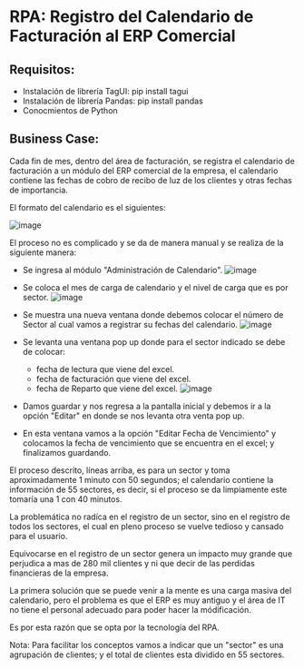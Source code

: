 # RPA: Registro del Calendario de Facturación al ERP Comercial

## Requisitos:

- Instalación de librería TagUI: pip install tagui
- Instalación de librería Pandas: pip install pandas
- Conocmientos de Python

## Business Case:

Cada fin de mes, dentro del área de facturación, se registra el calendario de facturación a un módulo del ERP comercial de la empresa, el calendario contiene las fechas de cobro de recibo de luz de los clientes y otras fechas de importancia.

El formato del calendario es el siguientes:

![image](https://user-images.githubusercontent.com/31372472/140241760-1e25e45c-cab7-43c5-a31b-411a841522a8.png)

El proceso no es complicado y se da de manera manual y se realiza de la siguiente manera:

- Se ingresa al módulo "Administración de Calendario".
![image](https://user-images.githubusercontent.com/31372472/140242532-11fa59da-147a-481e-a96a-fa1fc44f4d8d.png)

- Se coloca el mes de carga de calendario y el nivel de carga que es por sector.
![image](https://user-images.githubusercontent.com/31372472/140242798-2668e2ba-190a-47dc-9a9e-f9ae9614e8f8.png)

- Se muestra una nueva ventana donde debemos colocar el número de Sector al cual vamos a registrar su fechas del calendario.
![image](https://user-images.githubusercontent.com/31372472/140243061-cb474283-fa2e-447f-8d16-a728033e5c72.png)

- Se levanta una ventana pop up donde para el sector indicado se debe de colocar:
  * fecha de lectura que viene del excel.
  * fecha de facturación que viene del excel.
  * fecha de Reparto que viene del excel.
![image](https://user-images.githubusercontent.com/31372472/140243323-cccf234a-78bf-4c3d-ae02-92c26aac331b.png)

- Damos guardar y nos regresa a la pantalla inicial y debemos ir a la opción "Editar" en donde se nos levanta otra venta pop up.
- En esta ventana vamos a la opción "Editar Fecha de Vencimiento" y colocamos la fecha de vencimiento que se encuentra en el excel; y finalizamos guardando.

El proceso descrito, líneas arriba, es para un sector y toma aproximadamente 1 minuto con 50 segundos; el calendario contiene la información de 55 sectores, es decir, si el proceso se da limpiamente este tomaría una 1 con 40 minutos.

La problemática no radíca en el registro de un sector, sino en el registro de todos los sectores, el cual en pleno proceso se vuelve tedioso y cansado para el usuario.

Equivocarse en el registro de un sector genera un impacto muy grande que perjudica a mas de 280 mil clientes y ni que decir de las perdidas financieras de la empresa.

La primera solución que se puede venir a la mente es una carga masiva del calendario, pero el problema es que el ERP es muy antiguo y el área de IT no tiene el personal adecuado para poder hacer la módificación.

Es por esta razón que se opta por la tecnología del RPA.

Nota: Para facilitar los conceptos vamos a indicar que un "sector" es una agrupación de clientes; y el total de clientes esta dividido en 55 sectores.
